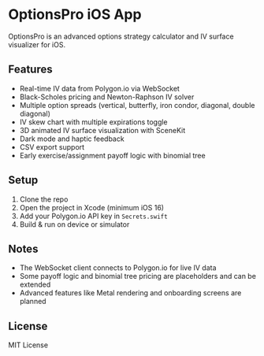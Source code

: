 # OptionsPro iOS App

OptionsPro is an advanced options strategy calculator and IV surface visualizer for iOS.

## Features
- Real-time IV data from Polygon.io via WebSocket
- Black-Scholes pricing and Newton-Raphson IV solver
- Multiple option spreads (vertical, butterfly, iron condor, diagonal, double diagonal)
- IV skew chart with multiple expirations toggle
- 3D animated IV surface visualization with SceneKit
- Dark mode and haptic feedback
- CSV export support
- Early exercise/assignment payoff logic with binomial tree

## Setup

1. Clone the repo
2. Open the project in Xcode (minimum iOS 16)
3. Add your Polygon.io API key in `Secrets.swift`
4. Build & run on device or simulator

## Notes

- The WebSocket client connects to Polygon.io for live IV data
- Some payoff logic and binomial tree pricing are placeholders and can be extended
- Advanced features like Metal rendering and onboarding screens are planned

## License

MIT License
